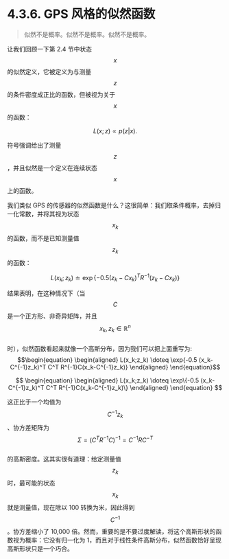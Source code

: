 # 4.3.6. GPS 风格的似然函数

> 似然不是概率。似然不是概率。似然不是概率。

让我们回顾一下第 2.4 节中状态$$x$$的似然定义，它被定义为与测量$$z$$的条件密度成正比的函数，但被视为关于$$x$$的函数：

$$
\begin{equation}
L(x;z) \propto p(z|x).
\end{equation}
$$

符号强调给出了测量$$z$$，并且似然是一个定义在连续状态$$x$$上的函数。

我们类似 GPS 的传感器的似然函数是什么？这很简单：我们取条件概率，去掉归一化常数，并将其视为状态$$x_k$$的函数，而不是已知测量值$$z_k$$的函数：

$$
\begin{equation}
L(x_k;z_k) \doteq \exp\{-0.5 (z_k-C x_k)^TR^{-1}(z_k-C x_k)\}
\end{equation}
$$

结果表明，在这种情况下（当$$C$$是一个正方形、非奇异矩阵，并且$$x_k, z_k \in \mathbb{R}^n$$\
时），似然函数看起来就像一个高斯分布，因为我们可以把上面重写为:$$\begin{equation} \begin{aligned} L(x_k;z_k) \doteq \exp{-0.5 (x_k-C^{-1}z_k)^T C^T R^{-1}C(x_k-C^{-1}z_k)} \end{aligned} \end{equation}$$

$$
\begin{equation}
\begin{aligned}
L(x_k;z_k) \doteq \exp\{-0.5 (x_k-C^{-1}z_k)^T C^T R^{-1}C(x_k-C^{-1}z_k)\}
\end{aligned}
\end{equation}
$$

这正比于一个均值为$$C^{-1}z_k$$、协方差矩阵为$$\Sigma=(C^T R^{-1}C)^{-1}=C^{-1}RC^{-T}$$\
的高斯密度。这其实很有道理：给定测量值$$z_k$$时，最可能的状态$$x_k$$就是测量值，现在除以 100 转换为米，因此得到$$C^{-1}$$。协方差缩小了 10,000 倍。然而，重要的是不要过度解读，将这个高斯形状的函数视为概率：它没有归一化为 1，而且对于线性条件高斯分布，似然函数恰好呈现高斯形状只是一个巧合。
